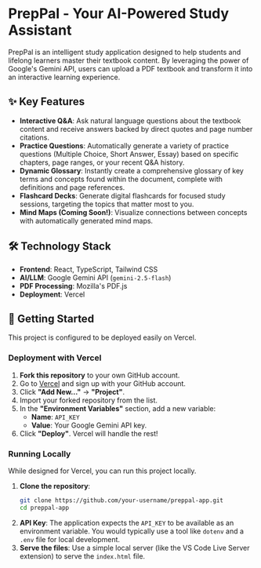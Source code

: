 
# PrepPal - Your AI-Powered Study Assistant

PrepPal is an intelligent study application designed to help students and lifelong learners master their textbook content. By leveraging the power of Google's Gemini API, users can upload a PDF textbook and transform it into an interactive learning experience.


## ✨ Key Features

- **Interactive Q&A**: Ask natural language questions about the textbook content and receive answers backed by direct quotes and page number citations.
- **Practice Questions**: Automatically generate a variety of practice questions (Multiple Choice, Short Answer, Essay) based on specific chapters, page ranges, or your recent Q&A history.
- **Dynamic Glossary**: Instantly create a comprehensive glossary of key terms and concepts found within the document, complete with definitions and page references.
- **Flashcard Decks**: Generate digital flashcards for focused study sessions, targeting the topics that matter most to you.
- **Mind Maps (Coming Soon!)**: Visualize connections between concepts with automatically generated mind maps.

## 🛠️ Technology Stack

- **Frontend**: React, TypeScript, Tailwind CSS
- **AI/LLM**: Google Gemini API (`gemini-2.5-flash`)
- **PDF Processing**: Mozilla's PDF.js
- **Deployment**: Vercel

## 🚀 Getting Started

This project is configured to be deployed easily on Vercel.

### Deployment with Vercel

1.  **Fork this repository** to your own GitHub account.
2.  Go to [Vercel](https://vercel.com/) and sign up with your GitHub account.
3.  Click **"Add New..."** -> **"Project"**.
4.  Import your forked repository from the list.
5.  In the **"Environment Variables"** section, add a new variable:
    - **Name**: `API_KEY`
    - **Value**: Your Google Gemini API key.
6.  Click **"Deploy"**. Vercel will handle the rest!

### Running Locally

While designed for Vercel, you can run this project locally.

1.  **Clone the repository**:
    ```bash
    git clone https://github.com/your-username/preppal-app.git
    cd preppal-app
    ```
2.  **API Key**: The application expects the `API_KEY` to be available as an environment variable. You would typically use a tool like `dotenv` and a `.env` file for local development.
3.  **Serve the files**: Use a simple local server (like the VS Code Live Server extension) to serve the `index.html` file.
